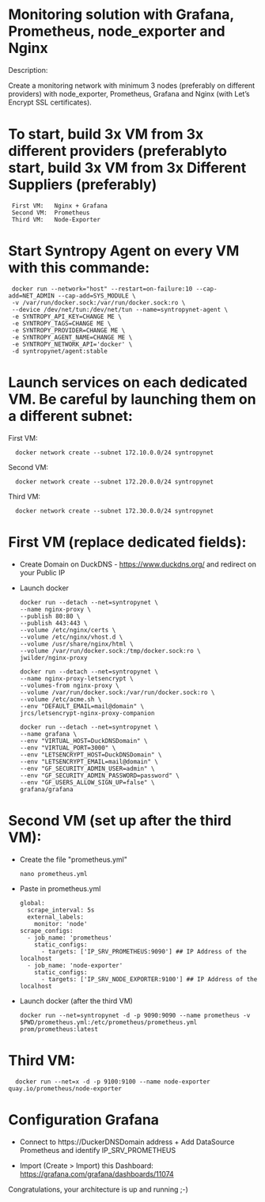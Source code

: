# Monitoring solution with Grafana, Prometheus, node_exporter and Nginx

Description:

Create a monitoring network with minimum 3 nodes (preferably on different providers) with node_exporter, Prometheus, Grafana and Nginx (with Let’s Encrypt SSL certificates).

# To start, build 3x VM from 3x different providers (preferablyto start, build 3x VM from 3x Different Suppliers (preferably)

     First VM:   Nginx + Grafana
     Second VM:  Prometheus
     Third VM:   Node-Exporter

# Start Syntropy Agent on every VM with this commande:

     docker run --network="host" --restart=on-failure:10 --cap-add=NET_ADMIN --cap-add=SYS_MODULE \
     -v /var/run/docker.sock:/var/run/docker.sock:ro \
     --device /dev/net/tun:/dev/net/tun --name=syntropynet-agent \
     -e SYNTROPY_API_KEY=CHANGE ME \
     -e SYNTROPY_TAGS=CHANGE ME \ 
     -e SYNTROPY_PROVIDER=CHANGE ME \
     -e SYNTROPY_AGENT_NAME=CHANGE ME \
     -e SYNTROPY_NETWORK_API='docker' \
     -d syntropynet/agent:stable

# Launch services on each dedicated VM. Be careful by launching them on a different subnet:

First VM:
   
      docker network create --subnet 172.10.0.0/24 syntropynet
     
Second VM:

      docker network create --subnet 172.20.0.0/24 syntropynet
     
Third VM:

      docker network create --subnet 172.30.0.0/24 syntropynet
         
# First VM (replace dedicated fields):

- Create Domain on DuckDNS - https://www.duckdns.org/ and redirect on your Public IP

- Launch docker
     
      docker run --detach --net=syntropynet \
      --name nginx-proxy \
      --publish 80:80 \
      --publish 443:443 \
      --volume /etc/nginx/certs \
      --volume /etc/nginx/vhost.d \
      --volume /usr/share/nginx/html \
      --volume /var/run/docker.sock:/tmp/docker.sock:ro \
      jwilder/nginx-proxy

      docker run --detach --net=syntropynet \
      --name nginx-proxy-letsencrypt \
      --volumes-from nginx-proxy \
      --volume /var/run/docker.sock:/var/run/docker.sock:ro \
      --volume /etc/acme.sh \
      --env "DEFAULT_EMAIL=mail@domain" \
      jrcs/letsencrypt-nginx-proxy-companion

      docker run --detach --net=syntropynet \
      --name grafana \
      --env "VIRTUAL_HOST=DuckDNSDomain" \
      --env "VIRTUAL_PORT=3000" \
      --env "LETSENCRYPT_HOST=DuckDNSDomain" \
      --env "LETSENCRYPT_EMAIL=mail@domain" \
      --env "GF_SECURITY_ADMIN_USER=admin" \
      --env "GF_SECURITY_ADMIN_PASSWORD=password" \
      --env "GF_USERS_ALLOW_SIGN_UP=false" \
      grafana/grafana
   
# Second VM (set up after the third VM):

- Create the file "prometheus.yml"
    
      nano prometheus.yml
    
- Paste in prometheus.yml
    
      global:
        scrape_interval: 5s
        external_labels:
          monitor: 'node'
      scrape_configs:
        - job_name: 'prometheus'
          static_configs:
            - targets: ['IP_SRV_PROMETHEUS:9090'] ## IP Address of the localhost
        - job_name: 'node-exporter'
          static_configs:
            - targets: ['IP_SRV_NODE_EXPORTER:9100'] ## IP Address of the localhost

- Launch docker (after the third VM)
    
      docker run --net=syntropynet -d -p 9090:9090 --name prometheus -v $PWD/prometheus.yml:/etc/prometheus/prometheus.yml prom/prometheus:latest
    
# Third VM: 

      docker run --net=x -d -p 9100:9100 --name node-exporter quay.io/prometheus/node-exporter
 
    
# Configuration Grafana

- Connect to https://DuckerDNSDomain address + Add DataSource Prometheus and identify IP_SRV_PROMETHEUS
   
- Import (Create > Import) this Dashboard: https://grafana.com/grafana/dashboards/11074


Congratulations, your architecture is up and running ;-)
